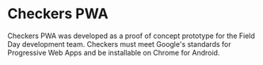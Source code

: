 # Checkers PWA

Checkers PWA was developed as a proof of concept prototype for the Field Day development team. Checkers must
meet Google's standards for Progressive Web Apps and be installable on Chrome for Android.